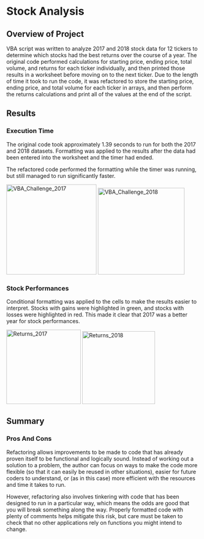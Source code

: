 # Stock Analysis

## Overview of Project
VBA script was written to analyze 2017 and 2018 stock data for 12 tickers to determine which stocks had the best returns over the course of a year. The original code performed calculations for starting price, ending price, total volume, and returns for each ticker individually, and then printed those results in a worksheet before moving on to the next ticker. Due to the length of time it took to run the code, it was refactored to store the starting price, ending price, and total volume for each ticker in arrays, and then perform the returns calculations and print all of the values at the end of the script. 

## Results

### Execution Time
The original code took approximately 1.39 seconds to run for both the 2017 and 2018 datasets. Formatting was applied to the results after the data had been entered into the worksheet and the timer had ended.

The refactored code performed the formatting while the timer was running, but still managed to run significantly faster. 

<img width="235" alt="VBA_Challenge_2017" src="https://user-images.githubusercontent.com/111674383/191434053-6560cbed-ed33-46e3-95ed-721b23e74074.png">

<img width="226" alt="VBA_Challenge_2018" src="https://user-images.githubusercontent.com/111674383/191434074-05f22a5d-5fea-472f-bc29-13b9c92a392b.png">

### Stock Performances

Conditional formatting was applied to the cells to make the results easier to interpret. Stocks with gains were highlighted in green, and stocks with losses were highlighted in red. This made it clear that 2017 was a better year for stock performances.

<img width="194" alt="Returns_2017" src="https://user-images.githubusercontent.com/111674383/191437984-4259595d-4a88-4259-b272-e7afcfdd5b72.png">       <img width="190" alt="Returns_2018" src="https://user-images.githubusercontent.com/111674383/191438215-b81fda3a-190a-4465-8182-72f4d6e4d243.png">

## Summary

### Pros And Cons

Refactoring allows improvements to be made to code that has already proven itself to be functional and logically sound. Instead of working out a solution to a problem, the author can focus on ways to make the code more flexible (so that it can easily be reused in other situations), easier for future coders to understand, or (as in this case) more efficient with the resources and time it takes to run. 

However, refactoring also involves tinkering with code that has been designed to run in a particular way, which means the odds are good that you will break something along the way. Properly formatted code with plenty of comments helps mitigate this risk, but care must be taken to check that no other applications rely on functions you might intend to change.
